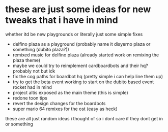 # these are just some ideas for new tweaks that i have in mind

whether itd be new playgrounds or literally just some simple fixes

* delfino plaza as a playground (probably name it disyerno plaza or something (dubito plaza?))
* remixed music for delfino plaza (already started work on remixing the plaza theme)
* maybe we could try to reimplement cardboardbots and their hq? probably not but idk
* fix the cog paths for boardbot hq (pretty simple i can help line them up)
* try to get the beta event working to start on the dubito based event rocket had in mind
* project altis exposed as the main theme (this is simple)
* redone toon tips
* revert the design changes for the boardbots
* super mario 64 remixes for the ost (easy as heck)

these are all just random ideas i thought of so i dont care if they dont get in or something
